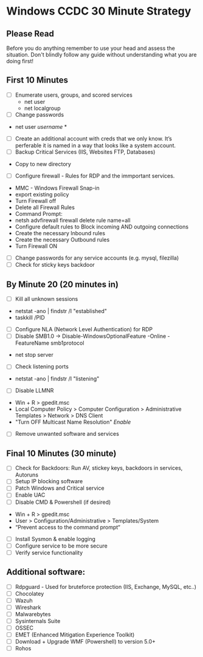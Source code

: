 # Windows CCDC 30 Minute Strategy

## Please Read 
Before you do anything remember to use your head and assess the situation. Don't blindly follow any guide without understanding what you are doing first! 

## First 10 Minutes 
- [ ] Enumerate users, groups, and scored services
  - net user
  - net localgroup
- [ ] Change passwords
- net user _username_ *
- [ ] Create an additional account with creds that we only know. It’s perferable it is named in a way that looks like a system account.
- [ ] Backup Critical Services (IIS, Websites FTP, Databases)
- Copy to new directory
- [ ] Configure firewall - Rules for RDP and the immportant services.
- MMC - Windows Firewall Snap-in
- export existing policy
- Turn Firewall off
- Delete all Firewall Rules
- Command Prompt:
- netsh advfirewall firewall delete rule name=all
- Configure default rules to Block incoming AND outgoing connections
- Create the necessary Inbound rules
- Create the necessary Outbound rules
- Turn Firewall ON
- [ ] Change passwords for any service accounts (e.g. mysql, filezilla)
- [ ] Check for sticky keys backdoor

## By Minute 20 (20 minutes in)  
- [ ] Kill all unknown sessions
- netstat -ano | findstr /I "established"
- taskkill /PID <pid>
- [ ] Configure NLA (Network Level Authentication) for RDP
- [ ] Disable SMB1.0 -> Disable-WindowsOptionalFeature -Online -FeatureName smb1protocol
- net stop server
- [ ] Check listening ports
- netstat -ano | findstr /I "listening"
- [ ] Disable LLMNR
- Win + R > gpedit.msc
- Local Computer Policy > Computer Configuration > Administrative Templates > Network > DNS Client
- "Turn OFF Multicast Name Resolution" _Enable_
- [ ] Remove unwanted software and services

## Final 10 Minutes (30 minute) 
- [ ] Check for Backdoors: Run AV, stickey keys, backdoors in services, Autoruns
- [ ] Setup IP blocking software
- [ ] Patch Windows and Critical service
- [ ] Enable UAC
- [ ] Disable CMD & Powershell (if desired)
- Win + R > gpedit.msc
- User > Configuration/Administrative > Templates/System
- “Prevent access to the command prompt“
- [ ] Install Sysmon & enable logging
- [ ] Configure service to be more secure
- [ ] Verify service functionality

## Additional software:
- [ ] Rdpguard - Used for bruteforce protection (IIS, Exchange, MySQL, etc..)
- [ ] Chocolatey
- [ ] Wazuh
- [ ] Wireshark
- [ ] Malwarebytes
- [ ] Sysinternals Suite
- [ ] OSSEC
- [ ] EMET (Enhanced Mitigation Experience Toolkit)
- [ ] Download + Upgrade WMF (Powershell) to version 5.0+
- [ ] Rohos
